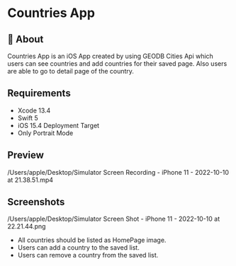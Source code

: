# Countries App
## 🚀 About
Countries App is an iOS App created by using GEODB Cities Api which users can see countries and add countries for their saved page. Also users are able to go to detail page of the country.

## Requirements
- Xcode 13.4
- Swift 5
- iOS 15.4 Deployment Target
- Only Portrait Mode

## Preview
/Users/apple/Desktop/Simulator Screen Recording - iPhone 11 - 2022-10-10 at 21.38.51.mp4

## Screenshots
/Users/apple/Desktop/Simulator Screen Shot - iPhone 11 - 2022-10-10 at 22.21.44.png

- All countries should be listed as HomePage image. 
- Users can add a country to the saved list.
- Users can remove a country from the saved list.
